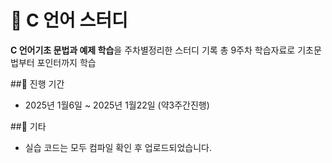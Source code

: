 # 📘 C 언어 스터디

**C 언어기초 문법과 예제 학습**을 주차별정리한 스터디 기록
총 9주차 학습자료로 기초문법부터 포인터까지 학습


##📅 진행 기간

- 2025년 1월6일 ~ 2025년 1월22일 (약3주간진행)

##💬 기타

- 실습 코드는 모두 컴파일 확인 후 업로드되었습니다.
